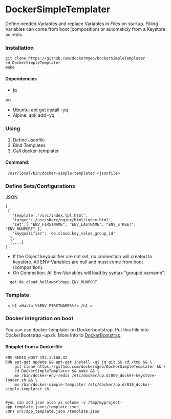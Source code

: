 # DockerSimpleTemplater

Define needed Variables and replace Variables in Files on startup.
Filling Variables can come from boot (composition) or automaticly from a Keystore as redis.

### Installation
```
git clone https://github.com/dockermgeo/DockerSimpleTemplater
cd DockerSimpleTemplater
make
```

#### Dependencies
* jq

on
*  Ubuntu: apt get install -yq
*  Alpine: apk add -yq


### Using

1. Define Jsonfile
2. Bind Templates
3. Call docker-templater

#### Command:
```
 /usr/local/bin/docker-simple-templater <jsonfile>
```


### Define Sets/Configurations
JSON
```
[
 {
   'template':'/src/index.tpl.html',
   'target':'/usr/share/nginx/html/index.html',
   'set':[ "ENV_FIRSTNAME", "ENV_LASTNAME", "ENV_STREET", "ENV_RUNPORT" ],
   'keyqualifier': 'de.cloud.key_value_group_id'
  },
  {....}
]
```
- If the Object keyqualifier are not set, no connection will created to keystore. All ENV-Variables are null and must come from boot (composition).
- On Connection. All Env-Variables will load by syntax "groupid.varname".

```
  get de.cloud.helloworldapp.ENV_RUNPORT
```

### Template
```
 < h1 >Hallo %%ENV_FIRSTNAME%%!< /h1 >
```

### Docker integration on boot
You can use docker-templater on Dockerbootstrap. Put this File into DockerBootstrap -up.d/.
More Info to [DockerBootstrap](https://github.com/dockermgeo/DockerBootstrap).

#### Snipplet from a Dockerfile
```
ENV REDIS_HOST 192.1.168.32
RUN apt-get update && apt-get install -qj jq git && cd /tmp && \
    git clone https://github.com/dockermgeo/DockerSimpleTemplater && \
    cd DockerSimpleTemplater && make && \
    mv /bin/docker-env-redis /etc/docker/up.d/009_docker-keystore-loader.sh && \
    mv /bin/docker-simple-templater /etc/docker/up.d/010_docker-simple-templater.sh


#you can add json also as volume -v /tmp/myproject-app_template.json:/template.json
COPY src/app_template.json /template.json
```
